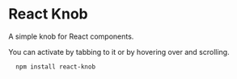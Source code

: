 # React Knob

A simple knob for React components.

You can activate by tabbing to it or by hovering over and scrolling.


```
  npm install react-knob
```
